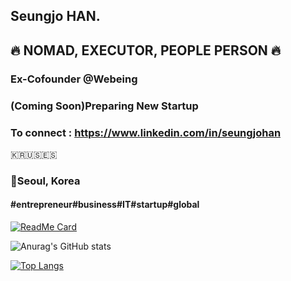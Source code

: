 ## Seungjo HAN.
## 🔥 NOMAD, EXECUTOR, PEOPLE PERSON 🔥

### Ex-Cofounder @Webeing
### (Coming Soon)Preparing New Startup

### To connect : https://www.linkedin.com/in/seungjohan

🇰🇷🇺🇸🇪🇸
### 📍Seoul, Korea


#### #entrepreneur#business#IT#startup#global

<!--
**seungjohan/seungjohan** is a ✨ _special_ ✨ repository because its `README.md` (this file) appears on your GitHub profile.

Here are some ideas to get you started:

- 🔭 I’m currently working on ...
- 🌱 I’m currently learning ...
- 👯 I’m looking to collaborate on ...
- 🤔 I’m looking for help with ...
- 💬 Ask me about ...
- 📫 How to reach me: ...
- 😄 Pronouns: ...
- ⚡ Fun fact: ...
-->


[![ReadMe Card](https://github-readme-stats.vercel.app/api/pin/?username=seungjohan&repo=webeingfruits&theme=dracula)](https://github.com/seungjohan/webeingfruits)


![Anurag's GitHub stats](https://github-readme-stats.vercel.app/api?username=seungjohan&show_icons=true&theme=vue-dark)

[![Top Langs](https://github-readme-stats.vercel.app/api/top-langs/?username=seungjohan&layout=compact)](https://github.com/seungjohan/github-readme-stats)
